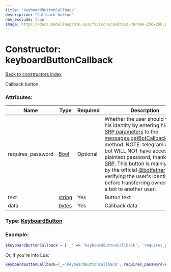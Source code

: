 ```yaml
---
title: "keyboardButtonCallback"
description: "Callback button"
nav_exclude: true
image: https://docs.madelineproto.xyz/favicons/android-chrome-256x256.png
---
```

# Constructor: keyboardButtonCallback  
[Back to constructors index](index.md)



Callback button

### Attributes:

| Name     |    Type       | Required | Description |
|----------|---------------|----------|-------------|
|requires\_password|[Bool](../types/Bool.md) | Optional|Whether the user should verify his identity by entering his [2FA SRP parameters](https://core.telegram.org/api/srp) to the [messages.getBotCallbackAnswer](../methods/messages.getBotCallbackAnswer.md) method. NOTE: telegram and the bot WILL NOT have access to the plaintext password, thanks to [SRP](https://core.telegram.org/api/srp). This button is mainly used by the official [@botfather](https://t.me/botfather) bot, for verifying the user's identity before transferring ownership of a bot to another user.|
|text|[string](../types/string.md) | Yes|Button text|
|data|[bytes](../types/bytes.md) | Yes|Callback data|



### Type: [KeyboardButton](../types/KeyboardButton.md)


### Example:

```php
$keyboardButtonCallback = ['_' => 'keyboardButtonCallback', 'requires_password' => Bool, 'text' => 'string', 'data' => 'bytes'];
```  


Or, if you're into Lua:

```lua
keyboardButtonCallback={_='keyboardButtonCallback', requires_password=Bool, text='string', data='bytes'}

```


